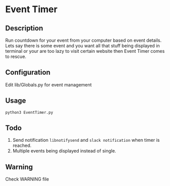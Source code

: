 # Event Timer
## Description
Run countdown for your event from your computer based on event details. Lets say there is some event and you want all that stuff being displayed in terminal or your are too lazy to visit certain website then Event Timer comes to rescue.

## Configuration
Edit lib/Globals.py for event management

## Usage
`python3 EventTimer.py`

## Todo
1. Send notification `libnotifysend` and `slack notification` when timer is reached.
2. Multiple events being displayed instead of single.

## Warning
Check WARNING file
